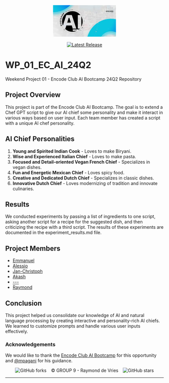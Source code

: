 <div align="center">
<img src="BC.jpeg" height="100">
</div>
<div align="center">

[![Latest Release](https://img.shields.io/badge/Latest%20Version-0.0.1-blue?logo=github)](https://github.com/90barricade93/WP_01_EC_AI_24Q2/commits/main)
</div>

# WP_01_EC_AI_24Q2
Weekend Project 01 - Encode Club AI Bootcamp 24Q2 Repository
## Project Overview
This project is part of the Encode Club AI Bootcamp. The goal is to extend a Chef GPT script to give our AI chief some personality and make it interact in various ways based on user input. Each team member has created a script with a unique AI chef personality.

## AI Chief Personalities
1. **Young and Spirited Indian Cook** - Loves to make Biryani.
2. **Wise and Experienced Italian Chief** - Loves to make pasta.
3. **Focused and Detail-oriented Vegan French Chief** - Specializes in vegan dishes.
4. **Fun and Energetic Mexican Chief** - Loves spicy food.
5. **Creative and Dedicated Dutch Chief** - Specializes in classic dishes.
6. **Innovative Dutch Chief** - Loves modernizing of tradition and innovate culinaries.

## Results
We conducted experiments by passing a list of ingredients to one script, asking another script for a recipe for the suggested dish, and then criticizing the recipe with a third script. The results of these experiments are documented in the experiment_results.md file.

## Project Members
- [Emmanuel](https://github.com/codehouze)
- [Alessio](https://github.com/AlessioChen)
- [Jan-Christoph](https://github.com/jcklie)
- [Akash](https://github.com/kshntn)
- [---](https://github.com/---)
- [Raymond](https://github.com/90barricade93/)

## Conclusion 
This project helped us consolidate our knowledge of AI and natural language processing by creating interactive and personality-rich AI chiefs. We learned to customize prompts and handle various user inputs effectively.

### Acknowledgements
We would like to thank the [Encode Club AI Bootcamp](https://github.com/Encode-Club-AI-Bootcamp) for this opportunity and [@mpagani](https://github.com/MatheusDaros) for his guidance.

<div align="center">

![GitHub forks](https://img.shields.io/github/forks/90barricade93/WP_01_EC_AI_24Q2) &ensp; © GROUP 9 - Raymond de Vries &ensp; ![GitHub stars](https://img.shields.io/github/stars/90barricade93/WP_01_EC_AI_24Q2) 

</div>

--------
